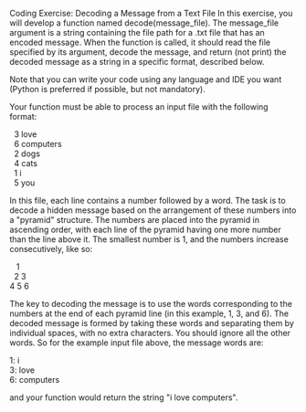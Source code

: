 Coding Exercise: Decoding a Message from a Text File
In this exercise, you will develop a function named decode(message_file). The message_file argument is a string containing the file path for a .txt file that has an encoded message. When the function is called, it should read the file specified by its argument, decode the message, and return (not print) the decoded message as a string in a specific format, described below.

Note that you can write your code using any language and IDE you want (Python is preferred if possible, but not mandatory).

Your function must be able to process an input file with the following format:

&nbsp;&nbsp;3 love\
&nbsp;&nbsp;6 computers\
&nbsp;&nbsp;2 dogs\
&nbsp;&nbsp;4 cats\
&nbsp;&nbsp;1 i\
&nbsp;&nbsp;5 you

In this file, each line contains a number followed by a word. The task is to decode a hidden message based on the arrangement of these numbers into a "pyramid" structure. The numbers are placed into the pyramid in ascending order, with each line of the pyramid having one more number than the line above it. The smallest number is 1, and the numbers increase consecutively, like so:

 &nbsp;&nbsp; 1\
&nbsp; 2 3\
4 5 6

The key to decoding the message is to use the words corresponding to the numbers at the end of each pyramid line (in this example, 1, 3, and 6). The decoded message is formed by taking these words and separating them by individual spaces, with no extra characters. You should ignore all the other words. So for the example input file above, the message words are:

1: i\
3: love\
6: computers

and your function would return the string "i love computers".